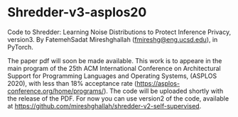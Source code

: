 # Shredder-v3-asplos20

Code to Shredder: Learning Noise Distributions to Protect Inference Privacy, version3. By FatemehSadat Mireshghallah (fmireshg@eng.ucsd.edu), in PyTorch.

The paper pdf will soon be made available. This work is to appeare in  the main program of the 25th ACM International Conference on Architectural Support for Programming Languages and Operating Systems, (ASPLOS 2020), with less than 18% acceptance rate (https://asplos-conference.org/home/programs/). The code will be uploaded shortly with the release of the PDF. For now you can use version2 of the code, available at https://github.com/mireshghallah/shredder-v2-self-supervised. 
